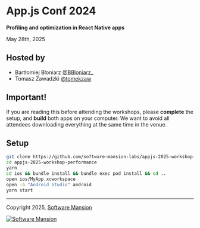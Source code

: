 # App.js Conf 2024

**Profiling and optimization in React Native apps**

May 28th, 2025

## Hosted by

- Bartłomiej Błoniarz [@BBloniarz_](https://x.com/BBloniarz_)
- Tomasz Zawadzki [@tomekzaw](https://twitter.com/tomekzaw_)

## Important!

If you are reading this before attending the workshops, please **complete** the setup, and **build** both apps on your computer. We want to avoid all attendees downloading everything at the same time in the venue.

## Setup

```sh
git clone https://github.com/software-mansion-labs/appjs-2025-workshop-performance
cd appjs-2025-workshop-performance
yarn
cd ios && bundle install && bundle exec pod install && cd ..
open ios/MyApp.xcworkspace
open -a "Android Studio" android
yarn start
```

---

Copyright 2025, [Software Mansion](https://swmansion.com/?utm_source=git&utm_medium=readme&utm_campaign=appjs-2024-workshop-optimization)

[![Software Mansion](https://logo.swmansion.com/logo?color=white&variant=desktop&width=200&tag=appjs-2024-workshop-optimization)](https://swmansion.com/?utm_source=git&utm_medium=readme&utm_campaign=appjs-2024-workshop-optimization)
